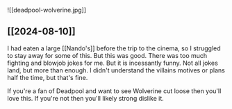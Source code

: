 ![[deadpool-wolverine.jpg]]

## [[2024-08-10]]

I had eaten a large [[Nando's]] before the trip to the cinema, so I struggled to stay away for some of this. But this was good. There was too much fighting and blowjob jokes for me. But it is incessantly funny. Not all jokes land, but more than enough. I didn't understand the villains motives or plans half the time, but that's fine.

If you're a fan of Deadpool and want to see Wolverine cut loose then you'll love this. If you're not then you'll likely strong dislike it.